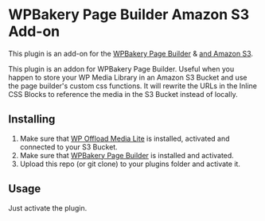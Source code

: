 WPBakery Page Builder Amazon S3 Add-on
===============

This plugin is an add-on for the [WPBakery Page Builder][wpbakery.com] & [and Amazon S3][aws-s3].

This plugin is an addon for WPBakery Page Builder. Useful when you happen to store your WP Media Library in an Amazon S3 Bucket and use the page builder's custom css functions. It will rewrite the URLs in the Inline CSS Blocks to reference the media in the S3 Bucket instead of locally.

## Installing

1. Make sure that [WP Offload Media Lite][wp-offload] is installed, activated and connected to your S3 Bucket.
2. Make sure that [WPBakery Page Builder][wpbakery.com] is installed and activated.
3. Upload this repo (or git clone) to your plugins folder and activate it.

## Usage

Just activate the plugin.

[wpbakery.com]: https://wpbakery.com/
[aws-s3]: https://aws.amazon.com/s3/
[wp-offload]: https://wordpress.org/plugins/amazon-s3-and-cloudfront/